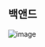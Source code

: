 ## 백앤드 
![image](https://user-images.githubusercontent.com/63652571/169539210-0cccda2a-da90-4a66-bd38-8a3f97b8aa1a.png)
